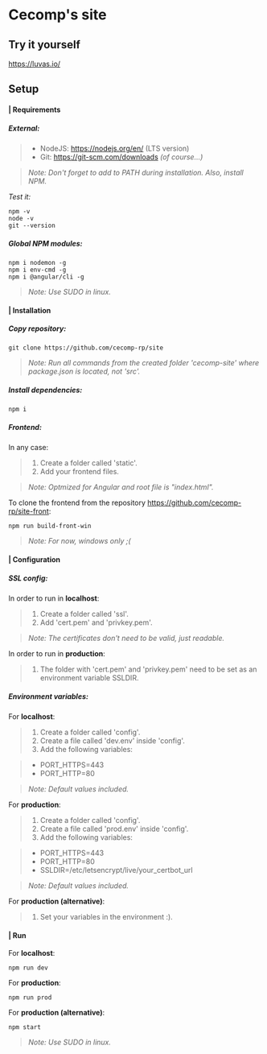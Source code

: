 # Cecomp's site


## Try it yourself
<https://luvas.io/>


## Setup


#### | Requirements


##### **External:**
>- NodeJS: https://nodejs.org/en/ (LTS version)
>- Git:    https://git-scm.com/downloads *(of course...)*

>*Note: Don't forget to add to PATH during installation. Also, install NPM.*

*Test it:*
~~~
npm -v
node -v
git --version
~~~


##### **Global NPM modules:**
~~~
npm i nodemon -g
npm i env-cmd -g
npm i @angular/cli -g
~~~
>*Note: Use SUDO in linux.*



#### | Installation

##### **Copy repository:**
~~~
git clone https://github.com/cecomp-rp/site
~~~

>*Note: Run all commands from the created folder 'cecomp-site' where package.json is located, not 'src'.*

##### **Install dependencies:**
~~~
npm i
~~~

##### **Frontend:**

In any case:
>1. Create a folder called 'static'.
>2. Add your frontend files.

>*Note: Optmized for Angular and root file is "index.html".*

To clone the frontend from the repository https://github.com/cecomp-rp/site-front:
~~~
npm run build-front-win
~~~
>*Note: For now, windows only ;(*

#### | Configuration

##### **SSL config:**

In order to run in **localhost**:
>1. Create a folder called 'ssl'.
>2. Add 'cert.pem' and 'privkey.pem'.

>*Note: The certificates don't need to be valid, just readable.*

In order to run in **production**:
>1. The folder with 'cert.pem' and 'privkey.pem' need to be set as an environment variable SSLDIR.



##### **Environment variables:**

For **localhost**:
>1. Create a folder called 'config'.
>2. Create a file called 'dev.env' inside 'config'.
>3. Add the following variables:

>- PORT_HTTPS=443
>- PORT_HTTP=80

>*Note: Default values included.*


For **production**:
>1. Create a folder called 'config'.
>2. Create a file called 'prod.env' inside 'config'.
>3. Add the following variables:

>- PORT_HTTPS=443
>- PORT_HTTP=80
>- SSLDIR=/etc/letsencrypt/live/your_certbot_url

>*Note: Default values included.*

For **production (alternative)**:
>1. Set your variables in the environment :).



#### | Run

For **localhost**:
~~~
npm run dev
~~~

For **production**:
~~~
npm run prod
~~~

For **production (alternative)**:
~~~
npm start
~~~

>*Note: Use SUDO in linux.*